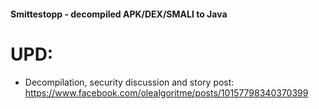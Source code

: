 #### Smittestopp - decompiled APK/DEX/SMALI to Java ####


# UPD:
- Decompilation, security discussion and story post: https://www.facebook.com/olealgoritme/posts/10157798340370399
